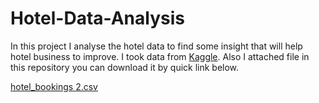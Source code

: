 
# Hotel-Data-Analysis

In this project I analyse the hotel data to find some insight that will help hotel business to improve.
I took data from [Kaggle](https://www.kaggle.com).
Also I attached file in this repository you can download it by quick link below.

[hotel_bookings 2.csv](https://github.com/Engineer-Aman/Hotel-Data-Analysis/files/11010542/hotel_bookings.2.csv)
